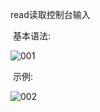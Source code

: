 read读取控制台输入

​	基本语法:

![001](D:\Linux_Notes\Linux大数据定制(shell编程)\shell读取控制台输入\001.png)

​	示例:

![002](D:\Linux_Notes\Linux大数据定制(shell编程)\shell读取控制台输入\002.png)


